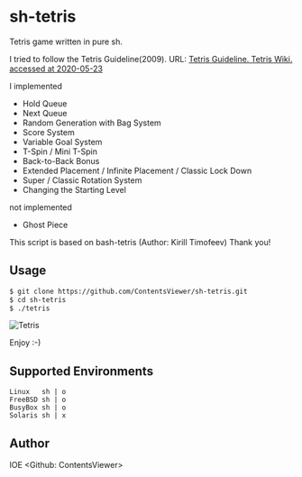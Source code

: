 # sh-tetris
Tetris game written in pure sh.

I tried to follow the Tetris Guideline(2009). 
URL: [Tetris Guideline. Tetris Wiki. accessed at 2020-05-23](https://tetris.fandom.com/wiki/Tetris_Guideline)

I implemented

* Hold Queue
* Next Queue
* Random Generation with Bag System
* Score System
* Variable Goal System
* T-Spin / Mini T-Spin
* Back-to-Back Bonus
* Extended Placement / Infinite Placement / Classic Lock Down
* Super / Classic Rotation System
* Changing the Starting Level 

not implemented

* Ghost Piece

This script is based on bash-tetris (Author: Kirill Timofeev)
Thank you!

## Usage
```sh
$ git clone https://github.com/ContentsViewer/sh-tetris.git
$ cd sh-tetris
$ ./tetris
```

![Tetris](https://contentsviewer.work/Master/ShellScript/Apps/Tetris/Images/tetris.jpg)

Enjoy :-)

## Supported Environments
    Linux   sh | o
    FreeBSD sh | o
    BusyBox sh | o
    Solaris sh | x

## Author
IOE <Github: ContentsViewer>
